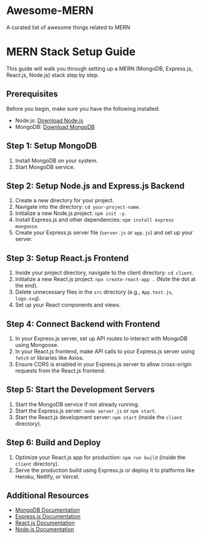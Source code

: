 # Awesome-MERN
A curated list of awesome things related to MERN


# MERN Stack Setup Guide

This guide will walk you through setting up a MERN (MongoDB, Express.js, React.js, Node.js) stack step by step.

## Prerequisites

Before you begin, make sure you have the following installed:

- Node.js: [Download Node.js](https://nodejs.org/)
- MongoDB: [Download MongoDB](https://www.mongodb.com/try/download/community)

## Step 1: Setup MongoDB

1. Install MongoDB on your system.
2. Start MongoDB service.

## Step 2: Setup Node.js and Express.js Backend

1. Create a new directory for your project.
2. Navigate into the directory: `cd your-project-name`.
3. Initialize a new Node.js project: `npm init -y`.
4. Install Express.js and other dependencies: `npm install express mongoose`.
5. Create your Express.js server file (`server.js` or `app.js`) and set up your server.

## Step 3: Setup React.js Frontend

1. Inside your project directory, navigate to the client directory: `cd client`.
2. Initialize a new React.js project: `npx create-react-app .` (Note the dot at the end).
3. Delete unnecessary files in the `src` directory (e.g., `App.test.js`, `logo.svg`).
4. Set up your React components and views.

## Step 4: Connect Backend with Frontend

1. In your Express.js server, set up API routes to interact with MongoDB using Mongoose.
2. In your React.js frontend, make API calls to your Express.js server using `fetch` or libraries like Axios.
3. Ensure CORS is enabled in your Express.js server to allow cross-origin requests from the React.js frontend.

## Step 5: Start the Development Servers

1. Start the MongoDB service if not already running.
2. Start the Express.js server: `node server.js` or `npm start`.
3. Start the React.js development server: `npm start` (inside the `client` directory).

## Step 6: Build and Deploy

1. Optimize your React.js app for production: `npm run build` (inside the `client` directory).
2. Serve the production build using Express.js or deploy it to platforms like Heroku, Netlify, or Vercel.

## Additional Resources

- [MongoDB Documentation](https://docs.mongodb.com/)
- [Express.js Documentation](https://expressjs.com/)
- [React.js Documentation](https://reactjs.org/)
- [Node.js Documentation](https://nodejs.org/en/docs/)

